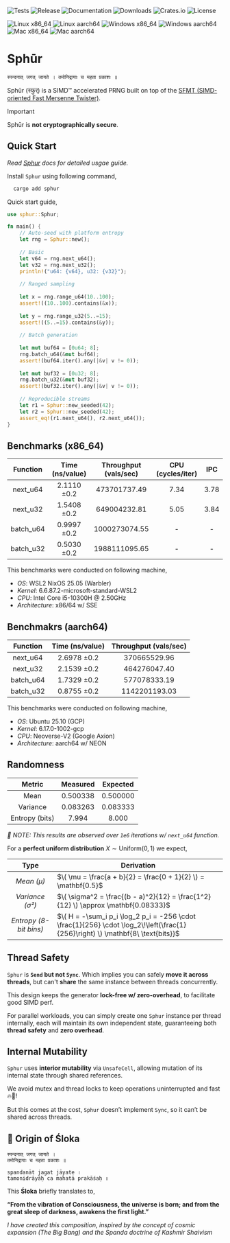 ![Tests](https://github.com/frozen-lab/sphur/actions/workflows/tests.yaml/badge.svg)
![Release](https://github.com/frozen-lab/sphur/actions/workflows/release.yaml/badge.svg)
![Documentation](https://docs.rs/sphur/badge.svg)
![Downloads](https://img.shields.io/crates/d/sphur.svg)
![Crates.io](https://img.shields.io/crates/v/sphur.svg)
![License](https://img.shields.io/github/license/frozen-lab/sphur)

![Linux x86_64](https://img.shields.io/badge/x86_64-linux-black)
![Linux aarch64](https://img.shields.io/badge/aarch64-linux-black)
![Windows x86_64](https://img.shields.io/badge/x86_64-windows-black)
![Windows aarch64](https://img.shields.io/badge/aarch64-windows-black)
![Mac x86_64](https://img.shields.io/badge/x86_64-macos-black)
![Mac aarch64](https://img.shields.io/badge/aarch64-macos-black)

# Sphūr

```md
स्पन्दनात् जगत् जायते । तमोनिद्रायाः च महता प्रकाशः ॥
```

Sphūr (स्फुर्) is a SIMD™ accelerated PRNG built on top of the
[SFMT (SIMD-oriented Fast Mersenne Twister)](https://www.math.sci.hiroshima-u.ac.jp/m-mat/MT/SFMT/).

> [!IMPORTANT]
> Sphūr is **not cryptographically secure**.

## Quick Start

<em>Read [Sphur](https://docs.rs/sphur/latest/sphur/struct.Sphur.html) docs for detailed usgae guide.</em>

Install `Sphur` using following command,

```sh
  cargo add sphur
```

Quick start guide,

```rs
use sphur::Sphur;

fn main() {
    // Auto-seed with platform entropy
    let rng = Sphur::new();
    
    // Basic
    let v64 = rng.next_u64();
    let v32 = rng.next_u32();
    println!("u64: {v64}, u32: {v32}");
    
    // Ranged sampling
    
    let x = rng.range_u64(10..100);
    assert!((10..100).contains(&x));
    
    let y = rng.range_u32(5..=15);
    assert!((5..=15).contains(&y));
    
    // Batch generation
    
    let mut buf64 = [0u64; 8];
    rng.batch_u64(&mut buf64);
    assert!(buf64.iter().any(|&v| v != 0));
    
    let mut buf32 = [0u32; 8];
    rng.batch_u32(&mut buf32);
    assert!(buf32.iter().any(|&v| v != 0));
    
    // Reproducible streams
    let r1 = Sphur::new_seeded(42);
    let r2 = Sphur::new_seeded(42);
    assert_eq!(r1.next_u64(), r2.next_u64());
}
```

## Benchmarks (x86_64)

| Function     | Time (ns/value)     | Throughput (vals/sec) | CPU (cycles/iter) | IPC  |
|:------------:|:-------------------:|:---------------------:|:-----------------:|:----:|
| next_u64     |         2.1110 ±0.2 |          473701737.49 | 7.34              | 3.78 |
| next_u32     |         1.5408 ±0.2 |          649004232.81 | 5.05              | 3.84 |
| batch_u64    |         0.9997 ±0.2 |         1000273074.55 | -                 | -    |
| batch_u32    |         0.5030 ±0.2 |         1988111095.65 | -                 | -    |

This benchmarks were conducted on following machine,

* *OS*: WSL2 NixOS 25.05 (Warbler)
* *Kernel*: 6.6.87.2-microsoft-standard-WSL2
* *CPU*: Intel Core i5-10300H @ 2.50GHz
* *Architecture*: x86/64 w/ SSE

## Benchmakrs (aarch64)

| Function     | Time (ns/value)     | Throughput (vals/sec) |
|:------------:|:-------------------:|:---------------------:|
| next_u64     |         2.6978 ±0.2 |          370665529.96 |
| next_u32     |         2.1539 ±0.2 |          464276047.40 |
| batch_u64    |         1.7329 ±0.2 |          577078333.19 |
| batch_u32    |         0.8755 ±0.2 |         1142201193.03 |

This benchmarks were conducted on following machine,

* *OS*: Ubuntu 25.10 (GCP)
* *Kernel*: 6.17.0-1002-gcp
* *CPU*: Neoverse-V2 (Google Axion)
* *Architecture*: aarch64 w/ NEON

## Randomness

| Metric         | Measured     | Expected   |
|:--------------:|:------------:|:----------:|
| Mean           | 0.500338     | 0.500000   |
| Variance       | 0.083263     | 0.083333   |
| Entropy (bits) | 7.994        | 8.000      |

_📝 NOTE: This results are observed over `1e6` iterations w/ `next_u64` function._

For a **perfect uniform distribution** $X \sim \mathrm{Uniform}(0,1)$ we expect,

| Type                   | Derivation                                                                                                                     |
|:----------------------:|--------------------------------------------------------------------------------------------------------------------------------|
| _Mean (μ)_             | $\( \mu = \frac{a + b}{2} = \frac{0 + 1}{2} \) = \mathbf{0.5}$                                                                 |
| _Variance (σ²)_        | $\( \sigma^2 = \frac{(b - a)^2}{12} = \frac{1^2}{12} \) \approx \mathbf{0.08333}$                                              |
| _Entropy (8-bit bins)_ | $\( H = -\sum_i p_i \log_2 p_i = -256 \cdot \frac{1}{256} \cdot \log_2\!\left(\frac{1}{256}\right) \) \mathbf{8\ \text{bits}}$ |

## Thread Safety

`Sphur` is **`Send` but not `Sync`**.
Which implies you can safely **move it across threads**, but can't **share** the same instance
between threads concurrently.

This design keeps the generator **lock-free w/ zero-overhead**, to facilitate good SIMD perf.

For parallel workloads, you can simply create one `Sphur` instance per thread internally, each will
maintain its own independent state, guaranteeing both **thread safety** and **zero overhead**.

## Internal Mutability

`Sphur` uses **interior mutability** via `UnsafeCell`, allowing mutation of its internal state through
shared references.

We avoid mutex and thread locks to keep operations uninterrupted and fast 🔥🚀!

But this comes at the cost, `Sphur` doesn’t implement `Sync`, so it can’t be shared across threads.

## 🌌 Origin of Śloka

```
स्पन्दनात् जगत् जायते ।
तमोनिद्रायाः च महता प्रकाशः ॥

spandanāt jagat jāyate ।  
tamonidrāyāḥ ca mahatā prakāśaḥ ॥
```

This **Śloka** briefly translates to,

**“From the vibration of Consciousness, the universe is born; and from the great sleep of
darkness, awakens the first light.”**

<em>I have created this composition, inspired by the concept of cosmic expansion (The Big Bang)
and the Spanda doctrine of Kashmir Shaivism</em>

